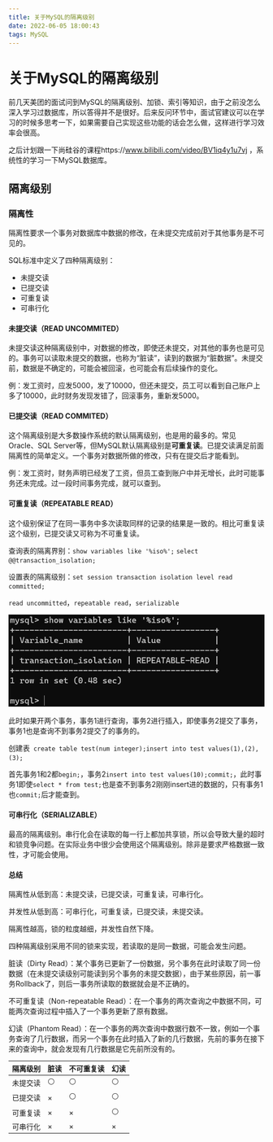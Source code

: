 ```yaml
---
title: 关于MySQL的隔离级别
date: 2022-06-05 18:00:43
tags: MySQL
---
```


# 关于MySQL的隔离级别

前几天美团的面试问到MySQL的隔离级别、加锁、索引等知识，由于之前没怎么深入学习过数据库，所以答得并不是很好。后来反问环节中，面试官建议可以在学习的时候多思考一下，如果需要自己实现这些功能的话会怎么做，这样进行学习效率会很高。

之后计划跟一下尚硅谷的课程https://www.bilibili.com/video/BV1iq4y1u7vj ，系统性的学习一下MySQL数据库。

<!--more-->

## 隔离级别

### 隔离性

隔离性要求一个事务对数据库中数据的修改，在未提交完成前对于其他事务是不可见的。

SQL标准中定义了四种隔离级别：

- 未提交读
- 已提交读
- 可重复读
- 可串行化

#### 未提交读（READ UNCOMMITED）

未提交读这种隔离级别中，对数据的修改，即使还未提交，对其他的事务也是可见的。事务可以读取未提交的数据，也称为“脏读”，读到的数据为“脏数据”。未提交前，数据是不确定的，可能会被回滚，也可能会有后续操作的变化。

例：发工资时，应发5000，发了10000，但还未提交，员工可以看到自己账户上多了10000，此时财务发现发错了，回滚事务，重新发5000。

#### 已提交读（READ COMMITED）

这个隔离级别是大多数操作系统的默认隔离级别，也是用的最多的。常见Oracle、SQL Server等，但MySQL默认隔离级别是**可重复读**。已提交读满足前面隔离性的简单定义。一个事务对数据所做的修改，只有在提交后才能看到。

例：发工资时，财务声明已经发了工资，但员工查到账户中并无增长，此时可能事务还未完成。过一段时间事务完成，就可以查到。

#### 可重复读（REPEATABLE READ）

这个级别保证了在同一事务中多次读取同样的记录的结果是一致的。相比可重复读这个级别，已提交读又可称为不可重复读。

查询表的隔离界别：`show variables like '%iso%';` `select @@transaction_isolation;`

设置表的隔离级别：`set session transaction isolation level read committed;` 

`read uncommitted`，`repeatable read`，`serializable`

![img](https://raw.githubusercontent.com/bevancheng/imgrepo/main/202206052109527.png?token=AHMFLSEUNLAYZXZ7733BWNLCTSVVM)

此时如果开两个事务，事务1进行查询，事务2进行插入，即使事务2提交了事务，事务1也是查询不到事务2提交了的事务的。

创建表` create table test(num integer);insert into test values(1),(2),(3);`

首先事务1和2都`begin;`，事务2`insert into test values(10);commit;`，此时事务1即使`select * from test;`也是查不到事务2刚刚insert进的数据的，只有事务1也`commit;`后才能查到。

#### 可串行化（SERIALIZABLE）

最高的隔离级别。串行化会在读取的每一行上都加共享锁，所以会导致大量的超时和锁竞争问题。在实际业务中很少会使用这个隔离级别。除非是要求严格数据一致性，才可能会使用。

#### 总结

隔离性从低到高：未提交读，已提交读，可重复读，可串行化。

并发性从低到高：可串行化，可重复读，已提交读，未提交读。

隔离性越高，锁的粒度越细，并发性自然下降。

四种隔离级别采用不同的锁来实现，若读取的是同一数据，可能会发生问题。

脏读（Dirty Read）：某个事务已更新了一份数据，另个事务在此时读取了同一份数据（在未提交读级别可能读到另个事务的未提交数据），由于某些原因，前一事务Rollback了，则后一事务所读取的数据就会是不正确的。

不可重复读（Non-repeatable Read）：在一个事务的两次查询之中数据不同，可能两次查询过程中插入了一个事务更新了原有数据。

幻读（Phantom Read）：在一个事务的两次查询中数据行数不一致，例如一个事务查询了几行数据，而另一个事务在此时插入了新的几行数据，先前的事务在接下来的查询中，就会发现有几行数据是它先前所没有的。

| 隔离级别 | 脏读 | 不可重复读 | 幻读 |
| -------- | ---- | ---------- | ---- |
| 未提交读 | ⚪    | ⚪          | ⚪    |
| 已提交读 | ×    | ⚪          | ⚪    |
| 可重复读 | ×    | ×          | ⚪    |
| 可串行化 | ×    | ×          | ×    |


